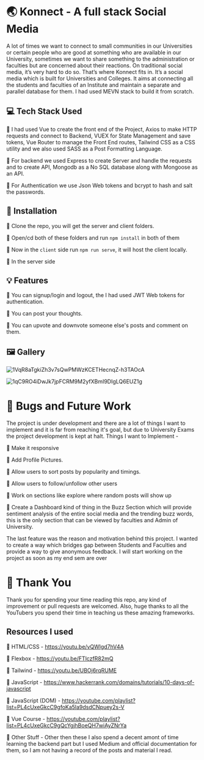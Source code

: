 # 🌏 Konnect - A full stack Social Media 
A lot of times we want to connect to small communities in our Universities or certain people who are good at something who are available in our University, sometimes we want to share something to the administration or faculties but are concerned about their reactions. On traditional social media, it’s very hard to do so. That’s where Konnect fits in. It’s a social media which is built for Universities and Colleges. It aims at connecting all the students and faculties of an Institute and maintain a separate and parallel database for them. 
I had used MEVN stack to build it from scratch.  

## 💻 Tech Stack Used

🔹 I had used Vue to create the front end of the Project, Axios to make HTTP requests and connect to Backend, VUEX for State Management and save tokens, Vue Router to manage the Front End routes, Tailwind CSS as a CSS utility and we also used SASS as a Post Formatting Language.

🔹 For backend we used Express to create Server and handle the requests and to create API, Mongodb as a No SQL database along with Mongoose as an API.

🔹 For Authentication we use Json Web tokens and bcrypt to hash and salt the passwords.

## 🔧 Installation

🔹 Clone the repo, you will get the server and client folders.

🔹 Open/cd both of these folders and run `npm install` in both of them

🔹 Now in the `client` side run `npm run serve`, it will host the client locally.

🔹 In the server side

## 💡 Features

🔹 You can signup/login and logout, the I had used JWT Web tokens for authentication.

🔹 You can post your thoughts.

🔹 You can upvote and downvote someone else's posts and comment on them.

## 🖼 Gallery

![1VqR8aTgkiZh3v7sQwPMWzKCETHecnqZ-h3TAOcA](https://user-images.githubusercontent.com/50898928/187906609-b2e0a9be-6bd1-4fa4-8eb3-ba79c81bbe2b.png)

![1qC9RO4iDwJk7jpFCRM9M2yfXBmI9DIgLQ6EUZ1g](https://user-images.githubusercontent.com/50898928/187906585-4e6a048d-1b51-4938-9c0a-458ea4fd94f7.png)

# 🐛 Bugs and Future Work

The project is under development and there are a lot of things I want to implement and it is far from reaching it's goal, but due to University Exams the project development is kept at halt.
Things I want to Implement - 

🔹 Make it responsive

🔹 Add Profile Pictures.

🔹 Allow users to sort posts by popularity and timings.

🔹 Allow users to follow/unfollow other users

🔹 Work on sections like explore where random posts will show up

🔹 Create a Dashboard kind of thing in the Buzz Section which will provide sentiment analysis of the entire social media and the trending buzz words, this is the only section that can be viewed by faculties and Admin of University.

The last feature was the reason and motivation behind this project. I wanted to create a way which bridges gap between Students and Faculties and provide a way to give anonymous feedback. 
I will start working on the project as soon as my end sem are over

# 💜 Thank You

Thank you for spending your time reading this repo, any kind of improvement or pull requests are welcomed.
Also, huge thanks to all the YouTubers you spend their time in teaching us these amazing frameworks.

## Resources I used

🔹 HTML/CSS - https://youtu.be/vQWlgd7hV4A

🔹 Flexbox - https://youtu.be/FTlczfR82mQ

🔹 Tailwind - https://youtu.be/UBOj6rqRUME

🔹 JavaScript - https://www.hackerrank.com/domains/tutorials/10-days-of-javascript

🔹 JavaScript (DOM) - https://youtube.com/playlist?list=PL4cUxeGkcC9gfoKa5la9dsdCNpuey2s-V

🔹 Vue Course - https://youtube.com/playlist?list=PL4cUxeGkcC9gQcYgjhBoeQH7wiAyZNrYa

🔹 Other Stuff - Other then these I also spend a decent amont of time learning the backend part but I used Medium and official documentation for them, so I am not having a record of the posts and material I read.

